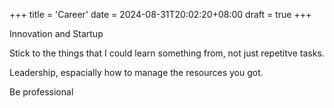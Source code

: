 +++
title = 'Career'
date = 2024-08-31T20:02:20+08:00
draft = true
+++

Innovation and Startup

Stick to the things that I could learn something from, not just repetitve tasks.

Leadership, espacially how to manage the resources you got.

Be professional